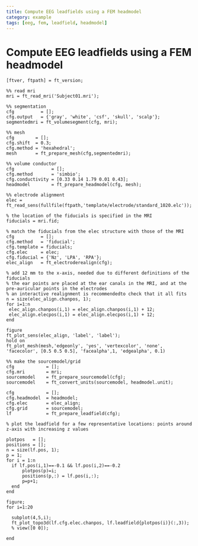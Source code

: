 ```yaml
---
title: Compute EEG leadfields using a FEM headmodel
category: example
tags: [eeg, fem, leadfield, headmodel]
---
```


# Compute EEG leadfields using a FEM headmodel

    [ftver, ftpath] = ft_version;
    
    %% read mri
    mri = ft_read_mri('Subject01.mri');

    %% segmentation
    cfg          = [];
    cfg.output   = {'gray', 'white', 'csf', 'skull', 'scalp'};
    segmentedmri = ft_volumesegment(cfg, mri);

    %% mesh
    cfg        = [];
    cfg.shift  = 0.3;
    cfg.method = 'hexahedral';
    mesh       = ft_prepare_mesh(cfg,segmentedmri);

    %% volume conductor
    cfg              = [];
    cfg.method       = 'simbio';
    cfg.conductivity = [0.33 0.14 1.79 0.01 0.43];
    headmodel        = ft_prepare_headmodel(cfg, mesh);

    %% electrode alignment
    elec = ft_read_sens(fullfile(ftpath,'template/electrode/standard_1020.elc'));

    % the location of the fiducials is specified in the MRI
    fiducials = mri.fid;

    % match the fiducials from the elec structure with those of the MRI
    cfg          = [];
    cfg.method   = 'fiducial';
    cfg.template = fiducials;
    cfg.elec     = elec;
    cfg.fiducial = {'Nz', 'LPA', 'RPA'};
    elec_align   = ft_electroderealign(cfg);

    % add 12 mm to the x-axis, needed due to different definitions of the fiducials
    % the ear points are placed at the ear canals in the MRI, and at the pre-auricular points in the electrodes
    % an interactive realignment is recommendedto check that it all fits
    n = size(elec_align.chanpos, 1);
    for i=1:n
     elec_align.chanpos(i,1) = elec_align.chanpos(i,1) + 12;
     elec_align.elecpos(i,1) = elec_align.elecpos(i,1) + 12;
    end

    figure
    ft_plot_sens(elec_align, 'label', 'label');
    hold on
    ft_plot_mesh(mesh,'edgeonly', 'yes', 'vertexcolor', 'none', 'facecolor', [0.5 0.5 0.5], 'facealpha',1, 'edgealpha', 0.1)

    %% make the sourcemodel/grid
    cfg            = [];
    cfg.mri        = mri;
    sourcemodel    = ft_prepare_sourcemodel(cfg);
    sourcemodel    = ft_convert_units(sourcemodel, headmodel.unit);

    cfg            = [];
    cfg.headmodel  = headmodel;
    cfg.elec       = elec_align;
    cfg.grid       = sourcemodel;
    lf             = ft_prepare_leadfield(cfg);

    % plot the leadfield for a few representative locations: points around z-axis with increasing z values

    plotpos   = [];
    positions = [];
    n = size(lf.pos, 1);
    p = 1;
    for i = 1:n
      if lf.pos(i,1)==-0.1 && lf.pos(i,2)==-0.2
          plotpos(p)=i;
          positions(p,:) = lf.pos(i,:);
          p=p+1;
      end
    end

    figure;
    for i=1:20

      subplot(4,5,i);
      ft_plot_topo3d(lf.cfg.elec.chanpos, lf.leadfield{plotpos(i)}(:,3));
      % view([0 0]);

    end
